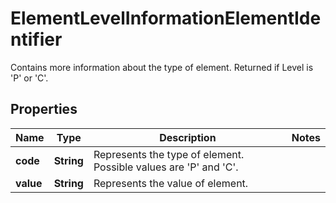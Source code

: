 

# ElementLevelInformationElementIdentifier

Contains more information about the type of element. Returned if Level is 'P' or 'C'.

## Properties

| Name | Type | Description | Notes |
|------------ | ------------- | ------------- | -------------|
|**code** | **String** | Represents the type of element. Possible values are &#39;P&#39; and &#39;C&#39;. |  |
|**value** | **String** | Represents the value of element. |  |



